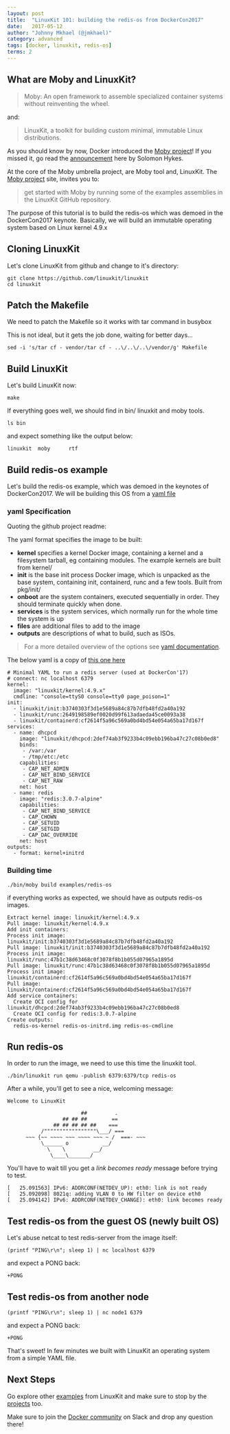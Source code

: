 ```yaml
---
layout: post
title:  "LinuxKit 101: building the redis-os from DockerCon2017"
date:   2017-05-12
author: "Johnny Mkhael (@jmkhael)"
category: advanced
tags: [docker, linuxkit, redis-os]
terms: 2
---
```


## What are Moby and LinuxKit?
>Moby: An open framework to assemble specialized container systems without reinventing the wheel.

and:
>LinuxKit, a toolkit for building custom minimal, immutable Linux distributions.

As you should know by now, Docker introduced the [Moby project](http://mobyproject.org/)!
If you missed it, go read the [announcement](https://blog.docker.com/2017/04/introducing-the-moby-project/) here by Solomon Hykes.

At the core of the Moby umbrella project, are Moby tool and, LinuxKit.
The [Moby project](http://mobyproject.org/) site, invites you to:
>get started with Moby by running some of the examples assemblies in the LinuxKit GitHub repository.

The purpose of this tutorial is to build the redis-os which was demoed in the DockerCon2017 keynote.
Basically, we will build an immutable operating system based on Linux kernel 4.9.x

## Cloning LinuxKit

Let's clone LinuxKit from github and change to it's directory:
```.term1
git clone https://github.com/linuxkit/linuxkit  
cd linuxkit
```
## Patch the Makefile

We need to patch the Makefile so it works with tar command in busybox

This is not ideal, but it gets the job done, waiting for better days...
```.term1
sed -i 's/tar cf - vendor/tar cf - ..\/..\/..\/vendor/g' Makefile  
```

## Build LinuxKit
Let's build LinuxKit now:
```.term1
make
```
If everything goes well, we should find in bin/ linuxkit and moby tools.

```.term1
ls bin
```
and expect something like the output below:
```
linuxkit  moby      rtf
```

## Build redis-os example

Let's build the redis-os example, which was demoed in the keynotes of DockerCon2017.
We will be building this OS from a [yaml file](https://github.com/linuxkit/linuxkit/blob/master/examples/redis-os.yml)

### yaml Specification

Quoting the github project readme:

The yaml format specifies the image to be built:
* **kernel** specifies a kernel Docker image, containing a kernel and a filesystem tarball, eg containing modules. The example kernels are built from kernel/
* **init** is the base init process Docker image, which is unpacked as the base system, containing init, containerd, runc and a few tools. Built from pkg/init/
* **onboot** are the system containers, executed sequentially in order. They should terminate quickly when done.
* **services** is the system services, which normally run for the whole time the system is up
* **files** are additional files to add to the image
* **outputs** are descriptions of what to build, such as ISOs.
> For a more detailed overview of the options see [yaml documentation](https://github.com/linuxkit/linuxkit/blob/master/docs/yaml.md).

The below yaml is a copy of [this one here](https://github.com/linuxkit/linuxkit/blob/master/examples/redis-os.yml)
```
# Minimal YAML to run a redis server (used at DockerCon'17)
# connect: nc localhost 6379
kernel:
  image: "linuxkit/kernel:4.9.x"
  cmdline: "console=ttyS0 console=tty0 page_poison=1"
init:
  - linuxkit/init:b3740303f3d1e5689a84c87b7dfb48fd2a40a192
  - linuxkit/runc:2649198589ef0020d99f613adaeda45ce0093a38
  - linuxkit/containerd:cf2614f5a96c569a0bd4bd54e054a65ba17d167f
services:
  - name: dhcpcd
    image: "linuxkit/dhcpcd:2def74ab3f9233b4c09ebb196ba47c27c08b0ed8"
    binds:
     - /var:/var
     - /tmp/etc:/etc
    capabilities:
     - CAP_NET_ADMIN
     - CAP_NET_BIND_SERVICE
     - CAP_NET_RAW
    net: host
  - name: redis
    image: "redis:3.0.7-alpine"
    capabilities:
     - CAP_NET_BIND_SERVICE
     - CAP_CHOWN
     - CAP_SETUID
     - CAP_SETGID
     - CAP_DAC_OVERRIDE
    net: host
outputs:
  - format: kernel+initrd
```

### Building time
```.term1
./bin/moby build examples/redis-os
```

if everything works as expected, we should have as outputs redis-os images.

```
Extract kernel image: linuxkit/kernel:4.9.x
Pull image: linuxkit/kernel:4.9.x
Add init containers:
Process init image: linuxkit/init:b3740303f3d1e5689a84c87b7dfb48fd2a40a192
Pull image: linuxkit/init:b3740303f3d1e5689a84c87b7dfb48fd2a40a192
Process init image: linuxkit/runc:47b1c38d63468c0f3078f8b1b055d07965a1895d
Pull image: linuxkit/runc:47b1c38d63468c0f3078f8b1b055d07965a1895d
Process init image: linuxkit/containerd:cf2614f5a96c569a0bd4bd54e054a65ba17d167f
Pull image: linuxkit/containerd:cf2614f5a96c569a0bd4bd54e054a65ba17d167f
Add service containers:
  Create OCI config for linuxkit/dhcpcd:2def74ab3f9233b4c09ebb196ba47c27c08b0ed8
  Create OCI config for redis:3.0.7-alpine
Create outputs:
  redis-os-kernel redis-os-initrd.img redis-os-cmdline
```

## Run redis-os

In order to run the image, we need to use this time the linuxkit tool.

```.term1
./bin/linuxkit run qemu -publish 6379:6379/tcp redis-os
```

After a while, you'll get to see a nice, welcoming message:
```
Welcome to LinuxKit

                        ##         .
                  ## ## ##        ==
               ## ## ## ## ##    ===
           /"""""""""""""""""\___/ ===
      ~~~ {~~ ~~~~ ~~~ ~~~~ ~~~ ~ /  ===- ~~~
           \______ o           __/
             \    \         __/
              \____\_______/
```

You'll have to wait till you get a *link becomes ready* message before trying to test.

```
[   25.091563] IPv6: ADDRCONF(NETDEV_UP): eth0: link is not ready
[   25.092098] 8021q: adding VLAN 0 to HW filter on device eth0
[   25.094142] IPv6: ADDRCONF(NETDEV_CHANGE): eth0: link becomes ready
```

## Test redis-os from the guest OS (newly built OS)

Let's abuse netcat to test redis-server from the image itself:

```.term1
(printf "PING\r\n"; sleep 1) | nc localhost 6379
```
and expect a PONG back:
```
+PONG
```
## Test redis-os from another node
```.term2
(printf "PING\r\n"; sleep 1) | nc node1 6379
```
and expect a PONG back:
```
+PONG
```

That's sweet! In few minutes we built with LinuxKit an operating system from a simple YAML file.

## Next Steps

Go explore other [examples](https://github.com/linuxkit/linuxkit/tree/master/examples) from LinuxKit and make sure to stop by the [projects](https://github.com/linuxkit/linuxkit/tree/master/projects) too.

Make sure to join the [Docker community](https://community.docker.com/registrations/groups/4316) on Slack and drop any question there!
